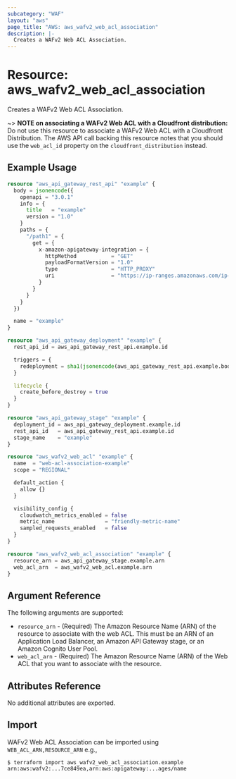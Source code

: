 ```yaml
---
subcategory: "WAF"
layout: "aws"
page_title: "AWS: aws_wafv2_web_acl_association"
description: |-
  Creates a WAFv2 Web ACL Association.
---
```


# Resource: aws_wafv2_web_acl_association

Creates a WAFv2 Web ACL Association.

~> **NOTE on associating a WAFv2 Web ACL with a Cloudfront distribution:** Do not use this resource to associate a WAFv2 Web ACL with a Cloudfront Distribution. The AWS API call backing this resource notes that you should use the `web_acl_id` property on the `cloudfront_distribution` instead.

[1]: https://docs.aws.amazon.com/waf/latest/APIReference/API_AssociateWebACL.html

## Example Usage

```terraform
resource "aws_api_gateway_rest_api" "example" {
  body = jsonencode({
    openapi = "3.0.1"
    info = {
      title   = "example"
      version = "1.0"
    }
    paths = {
      "/path1" = {
        get = {
          x-amazon-apigateway-integration = {
            httpMethod           = "GET"
            payloadFormatVersion = "1.0"
            type                 = "HTTP_PROXY"
            uri                  = "https://ip-ranges.amazonaws.com/ip-ranges.json"
          }
        }
      }
    }
  })

  name = "example"
}

resource "aws_api_gateway_deployment" "example" {
  rest_api_id = aws_api_gateway_rest_api.example.id

  triggers = {
    redeployment = sha1(jsonencode(aws_api_gateway_rest_api.example.body))
  }

  lifecycle {
    create_before_destroy = true
  }
}

resource "aws_api_gateway_stage" "example" {
  deployment_id = aws_api_gateway_deployment.example.id
  rest_api_id   = aws_api_gateway_rest_api.example.id
  stage_name    = "example"
}

resource "aws_wafv2_web_acl" "example" {
  name  = "web-acl-association-example"
  scope = "REGIONAL"

  default_action {
    allow {}
  }

  visibility_config {
    cloudwatch_metrics_enabled = false
    metric_name                = "friendly-metric-name"
    sampled_requests_enabled   = false
  }
}

resource "aws_wafv2_web_acl_association" "example" {
  resource_arn = aws_api_gateway_stage.example.arn
  web_acl_arn  = aws_wafv2_web_acl.example.arn
}
```

## Argument Reference

The following arguments are supported:

* `resource_arn` - (Required) The Amazon Resource Name (ARN) of the resource to associate with the web ACL. This must be an ARN of an Application Load Balancer, an Amazon API Gateway stage, or an Amazon Cognito User Pool.
* `web_acl_arn` - (Required) The Amazon Resource Name (ARN) of the Web ACL that you want to associate with the resource.

## Attributes Reference

No additional attributes are exported.

## Import

WAFv2 Web ACL Association can be imported using `WEB_ACL_ARN,RESOURCE_ARN` e.g.,

```
$ terraform import aws_wafv2_web_acl_association.example arn:aws:wafv2:...7ce849ea,arn:aws:apigateway:...ages/name
```
